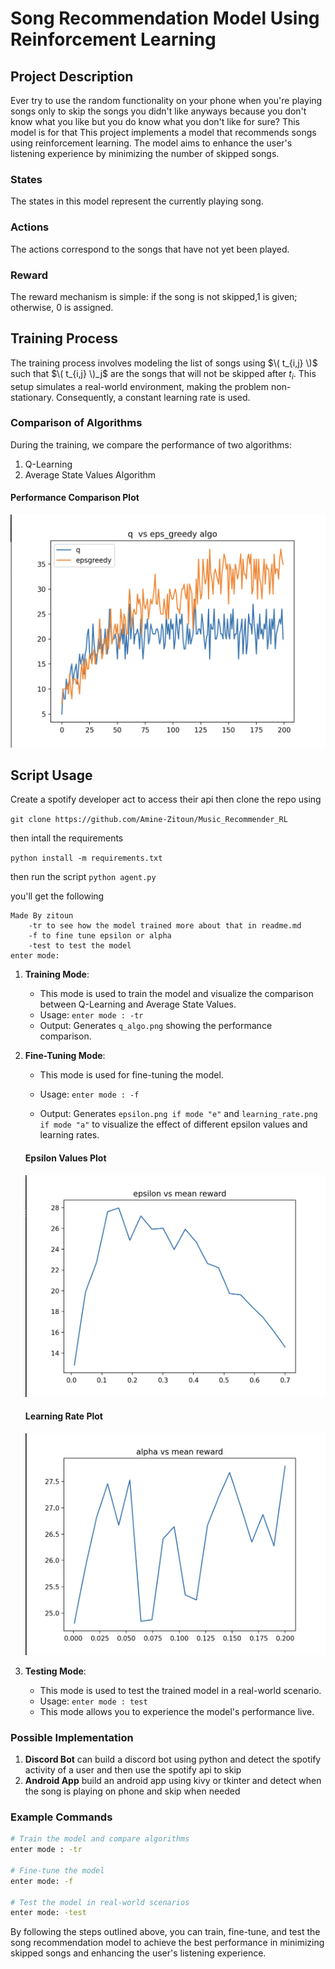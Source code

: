 # Song Recommendation Model Using Reinforcement Learning

## Project Description
Ever try to use the random functionality on your phone when you're playing songs only to skip the songs you didn't like anyways because you don't know what you like but you do know what you don't like for sure? This model is for that
This project implements a model that recommends songs using reinforcement learning. The model aims to enhance the user's listening experience by minimizing the number of skipped songs. 

### States
The states in this model represent the currently playing song.

### Actions
The actions correspond to the songs that have not yet been played.

### Reward
The reward mechanism is simple: if the song is not skipped,1  is given; otherwise, 0 is assigned.

## Training Process
The training process involves modeling the list of songs using $\( t_{i,j} \)$ such that $\( t_{i,j} \)_j$ are the songs that will not be skipped after $t_i$. This setup simulates a real-world environment, making the problem non-stationary. Consequently, a constant learning rate is used.

### Comparison of Algorithms
During the training, we compare the performance of two algorithms:
1. Q-Learning
2. Average State Values Algorithm

#### Performance Comparison Plot
![Comparison of Q-Learning and Average State Values Algorithm](plots/q_algo.png)

## Script Usage
Create a spotify developer act to access their api
then clone the repo using

`git clone https://github.com/Amine-Zitoun/Music_Recommender_RL`

then intall the requirements

`python install -m requirements.txt`

then run the script 
`python agent.py`

you'll get the following
```
Made By zitoun
    -tr to see how the model trained more about that in readme.md
    -f to fine tune epsilon or alpha
    -test to test the model
enter mode: 
```


1. **Training Mode**:
   - This mode is used to train the model and visualize the comparison between Q-Learning and Average State Values.
   - Usage: `enter mode : -tr`
   - Output: Generates `q_algo.png` showing the performance comparison.

2. **Fine-Tuning Mode**:
   - This mode is used for fine-tuning the model.
   - Usage: `enter mode : -f`


   - Output: Generates `epsilon.png if mode "e"` and `learning_rate.png if mode "a"` to visualize the effect of different epsilon values and learning rates.

   #### Epsilon Values Plot
   ![Epsilon Values Plot](plots/epsilon.png)

   #### Learning Rate Plot
   ![Learning Rate Plot](plots/learning_rate.png)

3. **Testing Mode**:
   - This mode is used to test the trained model in a real-world scenario.
   - Usage: `enter mode : test`
   - This mode allows you to experience the model's performance live.
  
### Possible Implementation
1. **Discord Bot**
   can build a discord bot using python and detect the spotify activity of a user and then use the spotify api to skip
2. **Android App**
   build an android app using kivy or tkinter and detect when the song is playing on phone and skip when needed

### Example Commands
```sh
# Train the model and compare algorithms
enter mode : -tr

# Fine-tune the model
enter mode: -f

# Test the model in real-world scenarios
enter mode: -test
```

By following the steps outlined above, you can train, fine-tune, and test the song recommendation model to achieve the best performance in minimizing skipped songs and enhancing the user's listening experience.
